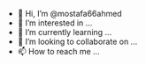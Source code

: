 - 👋 Hi, I’m @mostafa66ahmed
- 👀 I’m interested in ...
- 🌱 I’m currently learning ...
- 💞️ I’m looking to collaborate on ...
- 📫 How to reach me ...

<!---
mostafa66ahmed/mostafa66ahmed is a ✨ special ✨ repository because its `README.md` (this file) appears on your GitHub profile.
You can click the Preview link to take a look at your changes.
--->
